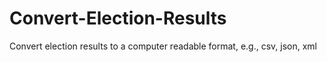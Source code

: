 # Convert-Election-Results
Convert election results to a computer readable format, e.g., csv, json, xml
